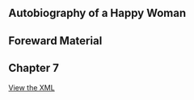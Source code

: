## Autobiography of a Happy Woman

## Foreward Material

## Chapter 7
[View the XML](https://github.com/smmcentee2/Autobiography-of-a-Happy-Woman/blob/6dc216bf5598a65aca951cad19cb9f768b6dcec8/Chapter7.xml) 
